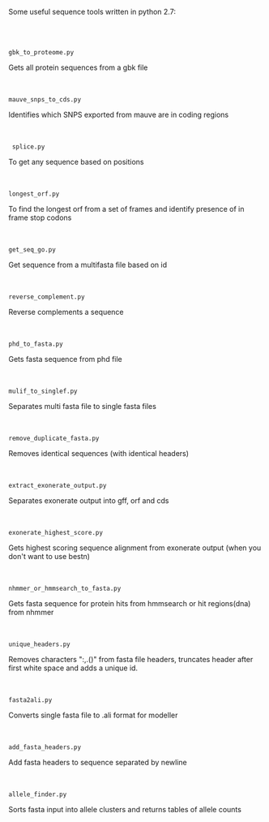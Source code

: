 Some useful sequence tools written in python 2.7:<br /> <br /> <br /> <br /> 

	gbk_to_proteome.py
Gets all protein sequences from a gbk file  <br /> <br /> <br /> 

	mauve_snps_to_cds.py
Identifies which SNPS exported from mauve are in coding regions <br /> <br /> <br /> 
															
	 splice.py
To get any sequence based on positions <br /> <br /> <br /> 

	longest_orf.py
To find the longest orf from a set of frames and identify presence of in frame stop codons <br /> <br /> <br />

	get_seq_go.py
Get sequence from a multifasta file based on id <br /> <br /> <br /> 

	reverse_complement.py
Reverse complements a sequence <br /> <br /> <br /> 

	phd_to_fasta.py
Gets fasta sequence from phd file <br /> <br /> <br /> 

	mulif_to_singlef.py
Separates multi fasta file to single fasta files <br /> <br /> <br />

	remove_duplicate_fasta.py
Removes identical sequences (with identical headers) <br /> <br /> <br /> 

	extract_exonerate_output.py
Separates exonerate output into gff, orf and cds <br /> <br /> <br /> 

	exonerate_highest_score.py
Gets highest scoring sequence alignment from exonerate output (when you don't want to use bestn) <br /> <br /> <br />

	nhmmer_or_hmmsearch_to_fasta.py

Gets fasta sequence for protein hits from hmmsearch or hit regions(dna) from nhmmer <br /> <br /> <br /> 

	unique_headers.py
	
Removes characters ":,.()" from fasta file headers, truncates header after first white space and adds a unique id.<br /> <br /> <br /> 

	fasta2ali.py
	
Converts single fasta file to .ali format for modeller <br /> <br /> <br /> 

	add_fasta_headers.py 
	
Add fasta headers to sequence separated by newline  <br /> <br /> <br /> 


	allele_finder.py
	
Sorts fasta input into allele clusters and returns tables of allele counts
	



